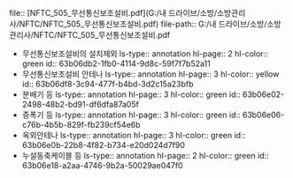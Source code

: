 file:: [NFTC_505_무선통신보조설비.pdf](G:/내 드라이브/소방/소방관리사/NFTC/NFTC_505_무선통신보조설비.pdf)
file-path:: G:/내 드라이브/소방/소방관리사/NFTC/NFTC_505_무선통신보조설비.pdf

- 무선통신보조설비의 설치제외
  ls-type:: annotation
  hl-page:: 2
  hl-color:: green
  id:: 63b06db2-1fb0-4114-9d8c-59f7f7b52a11
- 무선통신보조설비 안테나
  ls-type:: annotation
  hl-page:: 3
  hl-color:: yellow
  id:: 63b06df8-3c94-477f-b4bd-3d2c15a23bfb
- 분배기 등
  ls-type:: annotation
  hl-page:: 3
  hl-color:: green
  id:: 63b06e02-2498-48b2-bd91-df6dfa87a05f
- 증폭기 등
  ls-type:: annotation
  hl-page:: 3
  hl-color:: green
  id:: 63b06e06-c76b-4b5b-829f-fb239cf54e6b
- 옥외안테나
  ls-type:: annotation
  hl-page:: 3
  hl-color:: green
  id:: 63b06e0b-22b8-4f82-b734-e20d024d7f90
- 누설동축케이블 등
  ls-type:: annotation
  hl-page:: 2
  hl-color:: green
  id:: 63b06e18-a2aa-4746-9b2a-50029ae047f0